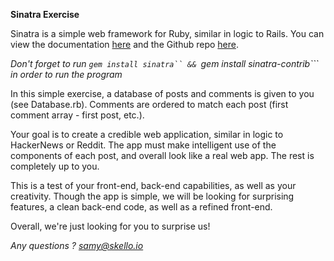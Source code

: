 **Sinatra Exercise**

Sinatra is a simple web framework for Ruby, similar in logic to Rails. You can view the documentation [here](http://www.sinatrarb.com/) and the Github repo [here](https://github.com/sinatra/sinatra).

*Don't forget to run ```gem install sinatra`` && ```gem install sinatra-contrib``` in order to run the program*

In this simple exercise, a database of posts and comments is given to you (see Database.rb). Comments are ordered to match each post (first comment array - first post, etc.).

Your goal is to create a credible web application, similar in logic to HackerNews or Reddit. The app must make intelligent use of the components of each post, and overall look like a real web app. The rest is completely up to you.

This is a test of your front-end, back-end capabilities, as well as your creativity. Though the app is simple, we will be looking for surprising features, a clean back-end code, as well as a refined front-end.

Overall, we're just looking for you to surprise us!

*Any questions ? [samy@skello.io](mailto:samy@skello.io)*
